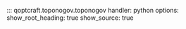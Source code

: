 ::: qoptcraft.toponogov.toponogov
	handler: python
	options:
		show_root_heading: true
		show_source: true
